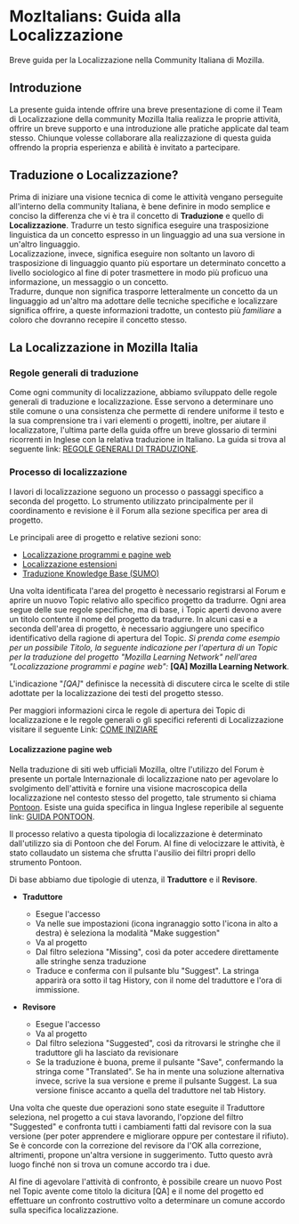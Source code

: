# MozItalians: Guida alla Localizzazione #

Breve guida per la Localizzazione nella Community Italiana di Mozilla.

## Introduzione ##

La presente guida intende offrire una breve presentazione di come il Team di Localizzazione della community Mozilla Italia realizza le proprie attività, offrire un breve supporto e una introduzione alle pratiche applicate dal team stesso. Chiunque volesse collaborare alla realizzazione di questa guida offrendo la propria esperienza e abilità è invitato a partecipare.

## Traduzione o Localizzazione? ##

Prima di iniziare una visione tecnica di come le attività vengano perseguite all'interno della community Italiana, è bene definire in modo semplice e conciso la differenza che vi è tra il concetto di **Traduzione** e quello di **Localizzazione**.
Tradurre un testo significa eseguire una trasposizione linguistica da un concetto espresso in un linguaggio ad una sua versione 
in un'altro linguaggio.   
Localizzazione, invece, significa eseguire non soltanto un lavoro di trasposizione di linguaggio quanto più esportare un determinato concetto a livello sociologico al fine di poter trasmettere in modo più proficuo una informazione, un messaggio o un concetto.   
Tradurre, dunque non significa trasporre letteralmente un concetto da un linguaggio ad un'altro ma adottare delle tecniche specifiche e localizzare significa offrire, a queste informazioni tradotte, un contesto più *familiare* a coloro che dovranno recepire il concetto stesso. 

## La Localizzazione in Mozilla Italia ##

### Regole generali di traduzione ###
Come ogni community di localizzazione, abbiamo sviluppato delle regole generali di traduzione e localizzazione. Esse servono a determinare uno stile comune o una consistenza che permette di rendere uniforme il testo e la sua comprensione tra i vari elementi o progetti, inoltre, per aiutare il localizzatore, l'ultima parte della guida offre un breve glossario di termini ricorrenti in Inglese con la relativa traduzione in Italiano. La guida si trova al seguente link: [REGOLE GENERALI DI TRADUZIONE](https://www.mozillaitalia.org/home/regole-generali-di-traduzione/).

### Processo di localizzazione ###

I lavori di localizzazione seguono un processo o passaggi specifico a seconda del progetto. Lo strumento utilizzato principalmente per il coordinamento e revisione è il Forum alla sezione specifica per area di progetto. 

Le principali aree di progetto e relative sezioni sono:
* [Localizzazione programmi e pagine web](http://forum.mozillaitalia.org/index.php?board=8.0)
* [Localizzazione estensioni](http://forum.mozillaitalia.org/index.php?board=26.0)
* [Traduzione Knowledge Base (SUMO)](http://forum.mozillaitalia.org/index.php?board=25.0)

Una volta identificata l'area del progetto è necessario registrarsi al Forum e aprire un nuovo Topic relativo allo specifico progetto da tradurre. Ogni area segue delle sue regole specifiche, ma di base, i Topic aperti devono avere un titolo contente il nome del progetto da tradurre. In alcuni casi e a seconda dell'area di progetto, è necessario aggiungere uno specifico identificativo della ragione di apertura del Topic. 
_Si prenda come esempio per un possibile Titolo, la seguente indicazione per l'apertura di un Topic per la traduzione del progetto "Mozilla Learning Network" nell'area "Localizzazione programmi e pagine web":_ **[QA] Mozilla Learning Network**.

L'indicazione "_[QA]_" definisce la necessità di discutere circa le scelte di stile adottate per la localizzazione dei testi del progetto stesso.

Per maggiori informazioni circa le regole di apertura dei Topic di localizzazione e le regole generali o gli specifici referenti di Localizzazione visitare il seguente Link: [COME INIZIARE](https://www.mozillaitalia.org/home/come-iniziare/)

#### Localizzazione pagine web ####

Nella traduzione di siti web ufficiali Mozilla, oltre l'utilizzo del Forum è presente un portale Internazionale di localizzazione nato per agevolare lo svolgimento dell'attività e fornire una visione macroscopica della localizzazione nel contesto stesso del progetto, tale strumento si chiama [Pontoon](https://pontoon.mozilla.org/). 
Esiste una guida specifica in lingua Inglese reperibile al seguente link: [GUIDA PONTOON](https://developer.mozilla.org/it/docs/Mozilla/Localization/Localizing_with_Pontoon).

Il processo relativo a questa tipologia di localizzazione è determinato dall'utilizzo sia di Pontoon che del Forum. Al fine di velocizzare le attività, è stato collaudato un sistema che sfrutta l'ausilio dei filtri propri dello strumento Pontoon.

Di base abbiamo due tipologie di utenza, il **Traduttore** e il **Revisore**.

* **Traduttore**
  - Esegue l'accesso
  - Va nelle sue impostazioni (icona ingranaggio sotto l'icona in alto a destra) è seleziona la modalità "Make suggestion"
  - Va al progetto
  - Dal filtro seleziona "Missing", così da poter accedere direttamente alle stringhe senza traduzione
  - Traduce e conferma con il pulsante blu "Suggest". La stringa apparirà ora sotto il tag History, con il nome del traduttore e l'ora di immissione.

* **Revisore**
  - Esegue l'accesso
  - Va al progetto
  - Dal filtro seleziona "Suggested", così da ritrovarsi le stringhe che il traduttore gli ha lasciato da revisionare
  - Se la traduzione è buona, preme il pulsante "Save", confermando la stringa come "Translated". Se ha in mente una soluzione alternativa invece, scrive la sua versione e preme il pulsante Suggest. La sua versione finisce accanto a quella del traduttore nel tab History.

Una volta che queste due operazioni sono state eseguite il Traduttore seleziona, nel progetto a cui stava lavorando, l'opzione del filtro "Suggested" e confronta tutti i cambiamenti fatti dal revisore con la sua versione (per poter apprendere e migliorare oppure per contestare il rifiuto).
Se è concorde con la correzione del revisore da l'OK alla correzione, altrimenti, propone un'altra versione in suggerimento.
Tutto questo avrà luogo finché non si trova un comune accordo tra i due.

Al fine di agevolare l'attività di confronto, è possibile creare un nuovo Post nel Topic avente come titolo la dicitura [QA] e il nome del progetto ed effettuare un confronto costruttivo volto a determinare un comune accordo sulla specifica localizzazione. 

